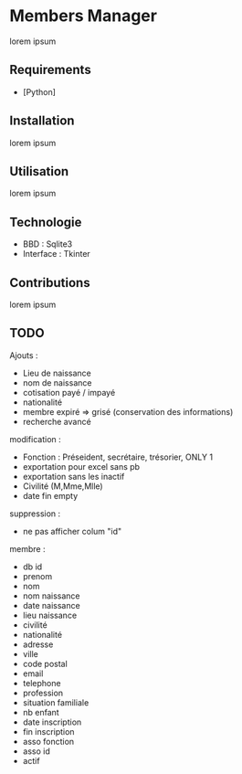 # Members Manager

lorem ipsum

## Requirements

* [Python]

## Installation

lorem ipsum

## Utilisation

lorem ipsum

## Technologie

* BBD : Sqlite3 
* Interface : Tkinter

## Contributions

lorem ipsum

## TODO

Ajouts :
- Lieu de naissance
- nom de naissance
- cotisation payé / impayé
- nationalité
- membre expiré => grisé (conservation des informations)
- recherche avancé

modification :
- Fonction : Préseident, secrétaire, trésorier, ONLY 1
- exportation pour excel sans pb
- exportation sans les inactif
- Civilité (M,Mme,Mlle)
- date fin empty

suppression :
- ne pas afficher colum "id" 

membre :
- db id
- prenom 
- nom
- nom naissance
- date naissance 
- lieu naissance
- civilité
- nationalité
- adresse
- ville
- code postal
- email
- telephone
- profession
- situation familiale
- nb enfant
- date inscription
- fin inscription
- asso fonction
- asso id
- actif